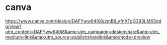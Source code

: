 # canva
https://www.canva.com/design/DAFYww640j8/zmB9_yfnXTgG393LM63qdg/view?utm_content=DAFYww640j8&amp;utm_campaign=designshare&amp;utm_medium=link&amp;utm_source=publishsharelink&amp;mode=preview
